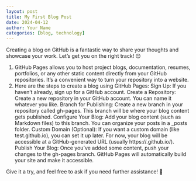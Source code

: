 ```yaml
---
layout: post
title: My First Blog Post
date: 2024-04-12
author: Your Name
categories: [blog, technology]
---
```

Creating a blog on GitHub is a fantastic way to share your thoughts and showcase your work. Let’s get you on the right track! 😊

1. GitHub Pages allows you to host project blogs, documentation, resumes, portfolios, or any other static content directly from your GitHub repositories. It’s a convenient way to turn your repository into a website.
2. Here are the steps to create a blog using GitHub Pages:
    Sign Up: If you haven’t already, sign up for a GitHub account.
    Create a Repository: Create a new repository in your GitHub account. You can name it whatever you like.
    Branch for Publishing: Create a new branch in your repository called gh-pages. This branch will be where your blog content gets published.
    Configure Your Blog: Add your blog content (such as Markdown files) to this branch. You can organize your posts in a _posts folder.
    Custom Domain (Optional): If you want a custom domain (like test.github.io), you can set it up later. For now, your blog will be accessible at a GitHub-generated URL (usually https://<username>.github.io/<repository>).
    Publish Your Blog: Once you’ve added some content, push your changes to the gh-pages branch. GitHub Pages will automatically build your site and make it accessible.
 
Give it a try, and feel free to ask if you need further assistance! 🚀
